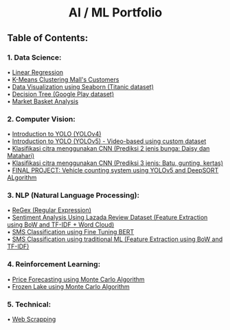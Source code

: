 # <center> AI / ML Portfolio </center>
## Table of Contents:

### 1. Data Science:
• <a href="https://github.com/pac3010/AI-Portfolio/blob/main/Algoritma_Linear_Regression_Putri_Anggia_C%20(1).ipynb">Linear Regression</a><br> 
• <a href="https://github.com/pac3010/AI-Portfolio/blob/main/K_means_Clustering_Mall's_Customers.ipynb">K-Means Clustering Mall's Customers</a><br>
• <a href="https://github.com/pac3010/AI-Portfolio/blob/main/Visualisasi_data_titanic_menggunakan_Seaborn.ipynb">Data Visualization using Seaborn (Titanic dataset)</a><br>
• <a href="https://github.com/pac3010/AI-Portfolio/blob/main/Decision_Tree_Google_Play_Store.ipynb">Decision Tree (Google Play dataset)</a><br>
• <a href="https://github.com/pac3010/AI-Portfolio/blob/main/DS_Market_Basket_Analysis_Putri_Anggia_C.ipynb">Market Basket Analysis</a>

### 2. Computer Vision:
• <a href="https://github.com/pac3010/AI-Portfolio/blob/main/Introduction_to_YOLO_Putri_Anggia_C.ipynb">Introduction to YOLO (YOLOv4)</a><br>
• <a href="https://github.com/pac3010/AI-Portfolio/blob/main/Introduction_to_YOLOv5_Vehicle_Detection(Video).ipynb">Introduction to YOLO (YOLOv5) - Video-based using custom dataset</a><br>
• <a href="https://github.com/pac3010/AI-Portfolio/blob/main/Prediksi_gambar_bunga_daisy_dan_bunga_matahari.ipynb">Klasifikasi citra menggunakan CNN (Prediksi 2 jenis bunga: Daisy dan Matahari)</a><br>
• <a href="https://github.com/pac3010/AI-Portfolio/blob/main/Putri_Anggia_Cahyani_submission_Rock_Paper_Scissors.ipynb">Klasifikasi citra menggunakan CNN (Prediksi 3 jenis: Batu, gunting, kertas)</a><br>
• <a href="https://github.com/pac3010/project-akhir-orbit-co-vision">FINAL PROJECT: Vehicle counting system using YOLOv5 and DeepSORT ALgorithm</a><br>

### 3. NLP (Natural Language Processing):
• <a href="https://github.com/pac3010/AI-Portfolio/blob/main/NLP_Assignment_Regular_Expression(ReGex).ipynb">ReGex (Regular Expression)</a><br>
• <a href="https://github.com/pac3010/AI-Portfolio/blob/main/NLP_Feature_Extraction_using_BoW_and_TF_IDF.ipynb">Sentiment Analysis Using Lazada Review Dataset (Feature Extraction using BoW and TF-IDF + Word Cloud)</a><br>
• <a href="https://github.com/pac3010/AI-Portfolio/blob/main/13April_NLP_07_Fine_Tuning_BERT_TensorFlow.ipynb">SMS Classification using Fine Tuning BERT</a><br>
• <a href="https://github.com/pac3010/AI-Portfolio/blob/main/SMS_Classification_BoW_and_TF_IDF.ipynb">SMS Classification using traditional ML (Feature Extraction using BoW and TF-IDF)</a><br>

### 4. Reinforcement Learning:
• <a href="https://github.com/pac3010/AI-Portfolio/blob/main/Reinforcement_Learning_Price_Forecasting_with_Monte_Carlo.ipynb">Price Forecasting using Monte Carlo Algorithm</a><br>
• <a href="https://github.com/pac3010/AI-Portfolio/blob/main/Reinforcement_Learning_Monte_Carlo_Frozen_Lake.ipynb">Frozen Lake using Monte Carlo Algorithm</a><br>

### 5. Technical:
• <a href="https://github.com/pac3010/AI-Portfolio/blob/main/anggia_M06_S2_Teknikal_WebScraping_Latihan.ipynb">Web Scrapping</a><br>
